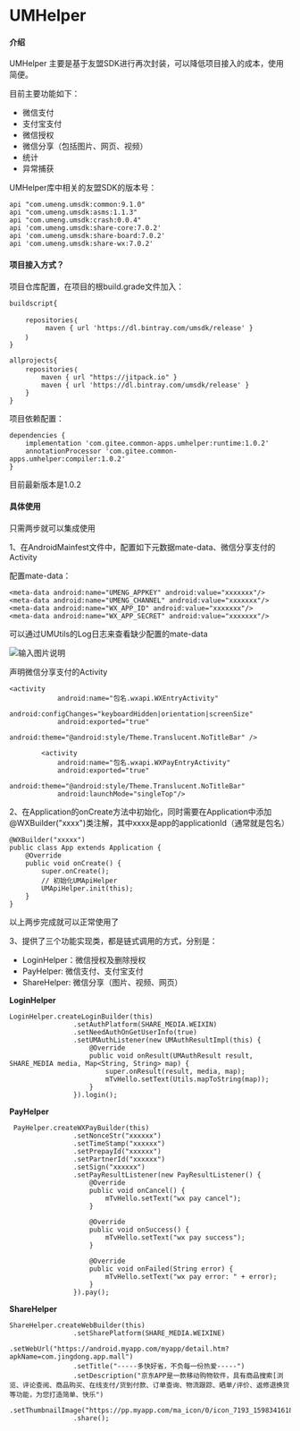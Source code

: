 # UMHelper

#### 介绍
UMHelper 主要是基于友盟SDK进行再次封装，可以降低项目接入的成本，使用简便。

目前主要功能如下：
- 微信支付
- 支付宝支付
- 微信授权
- 微信分享（包括图片、网页、视频）
- 统计
- 异常捕获

UMHelper库中相关的友盟SDK的版本号：

```
api "com.umeng.umsdk:common:9.1.0" 
api "com.umeng.umsdk:asms:1.1.3" 
api "com.umeng.umsdk:crash:0.0.4" 
api 'com.umeng.umsdk:share-core:7.0.2'
api 'com.umeng.umsdk:share-board:7.0.2'
api 'com.umeng.umsdk:share-wx:7.0.2'

```

#### 项目接入方式？

项目仓库配置，在项目的根build.grade文件加入：


```
buildscript{

    repositories｛
         maven { url 'https://dl.bintray.com/umsdk/release' }
    ｝
}

allprojects{
    repositories｛
        maven { url "https://jitpack.io" }
        maven { url 'https://dl.bintray.com/umsdk/release' }
    }
}
```

项目依赖配置：


```
dependencies {
    implementation 'com.gitee.common-apps.umhelper:runtime:1.0.2'
    annotationProcessor 'com.gitee.common-apps.umhelper:compiler:1.0.2'
}
```
目前最新版本是1.0.2


#### 具体使用

只需两步就可以集成使用

1、在AndroidMainfest文件中，配置如下元数据mate-data、微信分享支付的Activity

配置mate-data：

```
<meta-data android:name="UMENG_APPKEY" android:value="xxxxxxx"/>
<meta-data android:name="UMENG_CHANNEL" android:value="xxxxxxx"/>
<meta-data android:name="WX_APP_ID" android:value="xxxxxxx"/>
<meta-data android:name="WX_APP_SECRET" android:value="xxxxxxx"/>
```

可以通过UMUtils的Log日志来查看缺少配置的mate-data

![输入图片说明](https://images.gitee.com/uploads/images/2020/0828/155753_af408bb9_553126.png "屏幕截图.png")


声明微信分享支付的Activity


```
<activity
            android:name="包名.wxapi.WXEntryActivity"
            android:configChanges="keyboardHidden|orientation|screenSize"
            android:exported="true"
            android:theme="@android:style/Theme.Translucent.NoTitleBar" />

        <activity
            android:name="包名.wxapi.WXPayEntryActivity"
            android:exported="true"
            android:theme="@android:style/Theme.Translucent.NoTitleBar"
            android:launchMode="singleTop"/>
```


2、在Application的onCreate方法中初始化，同时需要在Application中添加@WXBuilder("xxxx")类注解，其中xxxx是app的applicationId（通常就是包名）


```
@WXBuilder("xxxxx")
public class App extends Application {
    @Override
    public void onCreate() {
        super.onCreate();
        // 初始化UMApiHelper
        UMApiHelper.init(this);
    }
}

```

以上两步完成就可以正常使用了

3、提供了三个功能实现类，都是链式调用的方式，分别是：

- LoginHelper：微信授权及删除授权
- PayHelper: 微信支付、支付宝支付
- ShareHelper: 微信分享（图片、视频、网页）


 **LoginHelper** 


```
LoginHelper.createLoginBuilder(this)
                .setAuthPlatform(SHARE_MEDIA.WEIXIN)
                .setNeedAuthOnGetUserInfo(true)
                .setUMAuthListener(new UMAuthResultImpl(this) {
                    @Override
                    public void onResult(UMAuthResult result, SHARE_MEDIA media, Map<String, String> map) {
                        super.onResult(result, media, map);
                        mTvHello.setText(Utils.mapToString(map));
                    }
                }).login();
```


 **PayHelper** 


```
 PayHelper.createWXPayBuilder(this)
                .setNonceStr("xxxxxx")
                .setTimeStamp("xxxxxx")
                .setPrepayId("xxxxxx")
                .setPartnerId("xxxxxx")
                .setSign("xxxxxx")
                .setPayResultListener(new PayResultListener() {
                    @Override
                    public void onCancel() {
                        mTvHello.setText("wx pay cancel");
                    }

                    @Override
                    public void onSuccess() {
                        mTvHello.setText("wx pay success");
                    }

                    @Override
                    public void onFailed(String error) {
                        mTvHello.setText("wx pay error: " + error);
                    }
                }).pay();
```

 **ShareHelper** 
```
ShareHelper.createWebBuilder(this)
                .setSharePlatform(SHARE_MEDIA.WEIXINE)
                .setWebUrl("https://android.myapp.com/myapp/detail.htm?apkName=com.jingdong.app.mall")
                .setTitle("-----多快好省，不负每一份热爱-----")
                .setDescription("京东APP是一款移动购物软件，具有商品搜索[浏览、评论查阅、商品购买、在线支付/货到付款、订单查询、物流跟踪、晒单/评价、返修退换货等功能，为您打造简单、快乐")
                .setThumbnailImage("https://pp.myapp.com/ma_icon/0/icon_7193_1598341618/96")
                .share();
```













